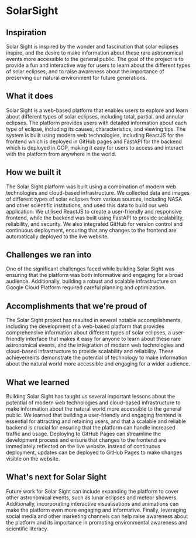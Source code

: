 # SolarSight

## Inspiration

Solar Sight is inspired by the wonder and fascination that solar eclipses inspire, and the desire to make information about these rare astronomical events more accessible to the general public. The goal of the project is to provide a fun and interactive way for users to learn about the different types of solar eclipses, and to raise awareness about the importance of preserving our natural environment for future generations.

## What it does

Solar Sight is a web-based platform that enables users to explore and learn about different types of solar eclipses, including total, partial, and annular eclipses. The platform provides users with detailed information about each type of eclipse, including its causes, characteristics, and viewing tips. The system is built using modern web technologies, including ReactJS for the frontend which is deployed in GitHub pages and FastAPI for the backend which is deployed in GCP, making it easy for users to access and interact with the platform from anywhere in the world.

## How we built it

The Solar Sight platform was built using a combination of modern web technologies and cloud-based infrastructure. We collected data and images of different types of solar eclipses from various sources, including NASA and other scientific institutions, and used this data to build our web application. We utilised ReactJS to create a user-friendly and responsive frontend, while the backend was built using FastAPI to provide scalability, reliability, and security. We also integrated GitHub for version control and continuous deployment, ensuring that any changes to the frontend are automatically deployed to the live website.

## Challenges we ran into

One of the significant challenges faced while building Solar Sight was ensuring that the platform was both informative and engaging for a broad audience. Additionally, building a robust and scalable infrastructure on Google Cloud Platform required careful planning and optimization.

## Accomplishments that we're proud of

The Solar Sight project has resulted in several notable accomplishments, including the development of a web-based platform that provides comprehensive information about different types of solar eclipses, a user-friendly interface that makes it easy for anyone to learn about these rare astronomical events, and the integration of modern web technologies and cloud-based infrastructure to provide scalability and reliability. These achievements demonstrate the potential of technology to make information about the natural world more accessible and engaging for a wider audience.


## What we learned

Building Solar Sight has taught us several important lessons about the potential of modern web technologies and cloud-based infrastructure to make information about the natural world more accessible to the general public. We learned that building a user-friendly and engaging frontend is essential for attracting and retaining users, and that a scalable and reliable backend is crucial for ensuring that the platform can handle increased traffic and usage. Deploying to GitHub Pages can streamline the development process and ensure that changes to the frontend are immediately reflected on the live website. Instead of continuous deployment, updates can be deployed to GitHub Pages to make changes visible on the website.

## What's next for Solar Sight

Future work for Solar Sight can include expanding the platform to cover other astronomical events, such as lunar eclipses and meteor showers. Additionally, incorporating interactive visualisations and animations can make the platform even more engaging and informative. Finally, leveraging social media and other marketing channels can help raise awareness about the platform and its importance in promoting environmental awareness and scientific literacy.

